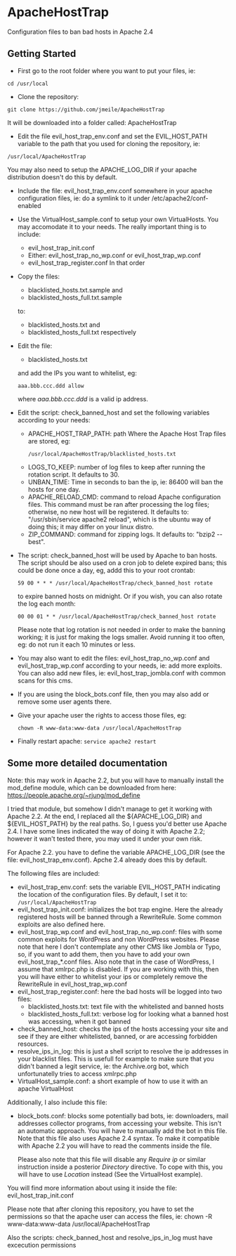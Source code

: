 # ApacheHostTrap
Configuration files to ban bad hosts in Apache 2.4

## Getting Started
* First go to the root folder where you want to put your files, ie:
```
cd /usr/local
```

* Clone the repository:
```
git clone https://github.com/jmeile/ApacheHostTrap
```
  It will be downloaded into a folder called: ApacheHostTrap

* Edit the file evil_host_trap_env.conf and set the EVIL_HOST_PATH variable to
  the path that you used for cloning the repository, ie:
```
/usr/local/ApacheHostTrap
```
  You may also need to setup the APACHE_LOG_DIR if your apache distribution
  doesn't do this by default.

* Include the file: evil_host_trap_env.conf somewhere in your apache
  configuration files, ie: do a symlink to it under /etc/apache2/conf-enabled

* Use the VirtualHost_sample.conf to setup your own VirtualHosts. You may
  accomodate it to your needs. The really important thing is to include:
  * evil_host_trap_init.conf
  * Either: evil_host_trap_no_wp.conf or evil_host_trap_wp.conf
  * evil_host_trap_register.conf
  In that order

* Copy the files:
  * blacklisted_hosts.txt.sample and
  * blacklisted_hosts_full.txt.sample

  to:
  * blacklisted_hosts.txt and
  * blacklisted_hosts_full.txt respectively

* Edit the file:
  * blacklisted_hosts.txt

  and add the IPs you want to whitelist, eg:

  `aaa.bbb.ccc.ddd allow`

  where *aaa.bbb.ccc.ddd* is a valid ip address.

* Edit the script: check_banned_host and set the following variables according
  to your needs:
  * APACHE_HOST_TRAP_PATH: path Where the Apache Host Trap files are stored, eg:
    ```
    /usr/local/ApacheHostTrap/blacklisted_hosts.txt
    ```
  * LOGS_TO_KEEP: number of log files to keep after running the rotation script.
    It defaults to 30.
  * UNBAN_TIME: Time in seconds to ban the ip, ie: 86400 will ban the hosts for
    one day.
  * APACHE_RELOAD_CMD: command to reload Apache configuration files. This command
    must be ran after processing the log files; otherwise, no new host will be
    registered. It defaults to: "/usr/sbin/service apache2 reload", which is the
    ubuntu way of doing this; it may differ on your linux distro.
  * ZIP_COMMAND: command for zipping logs. It defaults to: "bzip2 --best". 

* The script: check_banned_host will be used by Apache to ban hosts. The script
  should be also used on a cron job to delete expired bans; this could be done
  once a day, eg, addd this to your root crontab:
  ```
  59 00 * * * /usr/local/ApacheHostTrap/check_banned_host rotate
  ```
  to expire banned hosts on midnight. Or if you wish, you can also rotate the
  log each month:
  ```
  00 00 01 * * /usr/local/ApacheHostTrap/check_banned_host rotate
  ```
  Please note that log rotation is not needed in order to make the banning
  working; it is just for making the logs smaller. Avoid running it too often,
  eg: do not run it each 10 minutes or less.

* You may also want to edit the files: evil_host_trap_no_wp.conf and
  evil_host_trap_wp.conf according to your needs, ie: add more exploits. You can
  also add new files, ie: evil_host_trap_jombla.conf with common scans for this
  cms.

* If you are using the block_bots.conf file, then you may also add or remove
  some user agents there.

* Give your apache user the rights to access those files, eg:

  `chown -R www-data:www-data /usr/local/ApacheHostTrap`

* Finally restart apache:
  `service apache2 restart`

## Some more detailed documentation
Note: this may work in Apache 2.2, but you will have to manually install the
mod_define module, which can be downloaded from here:
https://people.apache.org/~rjung/mod_define

I tried that module, but somehow I didn't manage to get it working with Apache
2.2. At the end, I replaced all the ${APACHE_LOG_DIR} and ${EVIL_HOST_PATH}
by the real paths. So, I guess you'd better use Apache 2.4. I have some lines
indicated the way of doing it with Apache 2.2; however it wan't tested there,
you may used it under your own risk.

For Apache 2.2. you have to define the variable APACHE_LOG_DIR (see the file:
evil_host_trap_env.conf). Apche 2.4 already does this by default.

The following files are included:
* evil_host_trap_env.conf: sets the variable EVIL_HOST_PATH indicating the
  location of the configuration files. By default, I set it to:
  ```/usr/local/ApacheHostTrap```
* evil_host_trap_init.conf: initializes the bot trap engine. Here the already
  registered hosts will be banned through a RewriteRule. Some common exploits are
  also defined here.
* evil_host_trap_wp.conf and evil_host_trap_no_wp.conf: files with some common
  exploits for WordPress and non WordPress websites. Please note that here I
  don't contemplate any other CMS like Jombla or Typo, so, if you want to add
  them, then you have to add your own evil_host_trap_\*.conf files. Also note
  that in the case of WordPress, I assume that xmlrpc.php is disabled. If you
  are working with this, then you will have either to whitelist your ips or
  completely remove the RewriteRule in evil_host_trap_wp.conf
* evil_host_trap_register.conf: here the bad hosts will be logged into two
  files:
  * blacklisted_hosts.txt: text file with the whitelisted and banned hosts 
  * blacklisted_hosts_full.txt: verbose log for looking what a banned host was
    accessing, when it got banned
* check_banned_host: checks the ips of the hosts accessing your site and see if
  they are either whitelisted, banned, or are accessing forbidden resources.
* resolve_ips_in_log: this is just a shell script to resolve the ip addresses in
  your blacklist files. This is usefull for example to make sure that you didn't 
  banned a legit service, ie: the Archive.org bot, which unfortunatelly tries to
  access xmlrpc.php
* VirtualHost_sample.conf: a short example of how to use it with an apache
  VirtualHost
  
Additionally, I also include this file:
* block_bots.conf: blocks some potentially bad bots, ie: downloaders, mail
  addresses collector programs, from accessing your website. This isn't an
  automatic approach. You will have to manually add the bot in this file. Note
  that this file also uses Apache 2.4 syntax. To make it compatible with Apache
  2.2 you will have to read the comments inside the file.

  Please also note that this file will disable any *Require ip* or similar
  instruction inside a posterior *Directory* directive. To cope with this, you
  will have to use *Location* instead (See the VirtualHost example).

You will find more information about using it inside the file:
evil_host_trap_init.conf

Please note that after cloning this repository, you have to set the permissions
so that the apache user can access the files, ie:
chown -R www-data:www-data /usr/local/ApacheHostTrap

Also the scripts: check_banned_host and resolve_ips_in_log must have excecution
permissions
